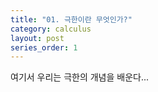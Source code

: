 ```yaml
---
title: "01. 극한이란 무엇인가?"
category: calculus
layout: post
series_order: 1
---
```


여기서 우리는 극한의 개념을 배운다...
